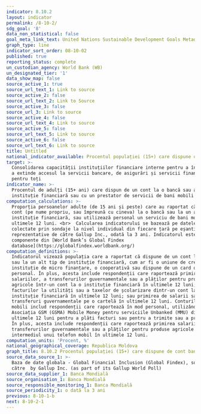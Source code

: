 ```yaml
---
indicator: 8.10.2
layout: indicator
permalink: /8-10-2/
sdg_goal: '8'
data_non_statistical: false
goal_meta_link_text: United Nations Sustainable Development Goals Metadata (PDF 210 KB)
graph_type: line
indicator_sort_order: 08-10-02
published: true
reporting_status: complete
un_custodian_agency: World Bank (WB)
un_designated_tier: '1'
data_show_map: false
source_active_1: true
source_url_text_1: Link to source
source_active_2: false
source_url_text_2: Link to Source
source_active_3: false
source_url_3: Link to source
source_active_4: false
source_url_text_4: Link to source
source_active_5: false
source_url_text_5: Link to source
source_active_6: false
source_url_text_6: Link to source
title: Untitled
national_indicator_available: Procentul populației (15+) care dispune de cont bancar
target: >-
  Consolidarea capacității instituțiilor financiare interne pentru a încuraja și
  a extinde accesul la servicii bancare, de asigurări și servicii financiare
  pentru toți
indicator_name: >-
  Procentul de adulți (15+ ani) care dispun de un cont la o bancă sau altă
  instituție financiară sau cu un prestator de servicii de bani mobili
computation_calculations: >-
  Proporția persoanelor adulte (de 15 ani și peste) care au raportat că dețin un
  cont (pe nume propriu, sau împreună cu cineva) la o bancă sau la un alt tp de
  instituție financiară, sau utilizează personal un serviciu de bani mobili în
  ultimele 12 luni. <br>  Calcularea indicatorului se bazează pe datele
  colectate prin sondaje la nivel individual din fiecare țară pe eșantioane
  reprezentative de către Gallup Inc., odată la 3 ani. Indicatorul este parte
  componente din [World Bank’s Global Findex
  database](https://globalfindex.worldbank.org/)
computation_definitions: >-
  Indicatorul vizează populația care a raportat că dispune de un cont la o bancă
  sau la un alt tip de instituție financiară, cum ar fi o uniune de credit, o
  instituție de micro finanțare, o cooperativă sau dispune de un card de debit
  personal. În plus, acesta include respondenții care raportează primirea
  salariilor, a transferurilor guvernamentale sau a plăților pentru produse
  agricole într-un cont la o instituție financiară în ultimele 12 luni; plata
  facturilor la utilități sau a taxelor de școlarizare dintr-un cont la o
  instituție financiară în ultimele 12 luni; sau primirea de salarii sau
  transferuri guvernamentale pe o cartelă în ultimele 12 luni. Conturile de bani
  mobili includ respondenții care raportează în mod personal, utilizând
  Asociația GSM (GSMA) Mobile Money pentru serviciile Unbanked (MMU) din
  ultimele 12 luni pentru a plăti facturi sau pentru a trimite sau a primi bani.
  În plus, acesta include respondenții care raportează primirea salariilor, a
  transferurilor guvernamentale sau a plăților pentru produse agricole prin
  intermediul unui telefon mobil în ultimele 12 luni.
computation_units: 'Procent, %'
national_geographical_coverage: Republica Moldova
graph_title: 8.10.2 Procentul populației (15+) care dispune de cont bancar
source_data_source_1: >-
  Baza de date globala - Global Financial Inclusion (Global Findex), sondaje de
  către  by Gallup Inc. (as part of its Gallup World Poll)
source_data_supplier_1: Banca Mondială
source_organisation_1: Banca Mondială
source_responsible_monitoring_1: Banca Mondială
source_periodicity_1: o dată la 3 ani
previous: 8-10-1-b
next: 8-10-2-1
---
```

